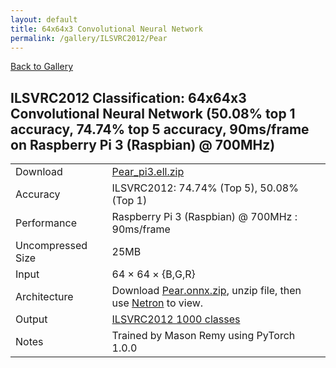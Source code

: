 ```yaml
---
layout: default
title: 64x64x3 Convolutional Neural Network
permalink: /gallery/ILSVRC2012/Pear
---
```


[Back to Gallery](/ELL/gallery)

## ILSVRC2012 Classification: 64x64x3 Convolutional Neural Network (50.08% top 1 accuracy, 74.74% top 5 accuracy, 90ms/frame on Raspberry Pi 3 (Raspbian) @ 700MHz)

<table class="table table-striped table-bordered">
    <tr>
        <td> Download </td>
        <td> <a href="https://github.com/Microsoft/ELL-models/raw/master/models/ILSVRC2012/Pear/Pear_pi3.ell.zip">Pear_pi3.ell.zip</a></td>
    </tr>
    <tr>
        <td> Accuracy </td>
        <td colspan="3"> ILSVRC2012: 74.74% (Top 5), 50.08% (Top 1) </td>
    </tr>
    <tr>
        <td> Performance </td>
        <td colspan="3"> Raspberry Pi 3 (Raspbian) @ 700MHz : 90ms/frame </td>
    </tr>
    <tr>
        <td> Uncompressed Size </td>
        <td colspan="3"> 25MB </td>
    </tr>
    <tr>
        <td> Input </td>
        <td colspan="3"> 64 &times; 64 &times; {B,G,R} </td>
    </tr>
    <tr>
        <td> Architecture </td>
        <td>
            Download <a href="https://github.com/Microsoft/ELL-models/raw/master/models/ILSVRC2012/Pear/Pear.onnx.zip">Pear.onnx.zip</a>, unzip file, then use <a href="https://lutzroeder.github.io/netron/" target="_blank">Netron</a> to view.
        </td>
    </tr>
    <tr>
        <td> Output </td>
        <td colspan="3"> <a href="https://github.com/Microsoft/ELL-models/raw/master/models/ILSVRC2012/categories.txt">ILSVRC2012 1000 classes</a> </td>
    </tr>
    <tr>
        <td> Notes </td>
        <td colspan="3"> Trained by Mason Remy using PyTorch 1.0.0 </td>
    </tr>
</table>

